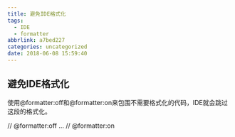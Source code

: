 ```yaml
---
title: 避免IDE格式化
tags:
  - IDE
  - formatter
abbrlink: a7bed227
categories: uncategorized
date: 2018-06-08 15:59:40
---
```


## 避免IDE格式化

使用@formatter:off和@formatter:on来包围不需要格式化的代码，IDE就会跳过这段的格式化。

// @formatter:off
...
// @formatter:on